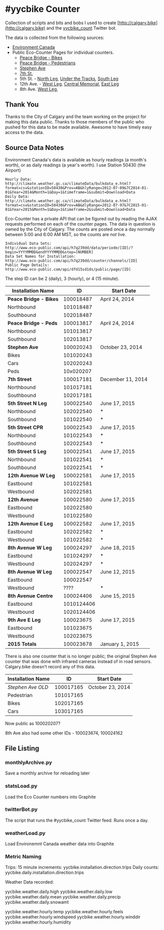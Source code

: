 # #yycbike Counter

Collection of scripts and bits and bobs I used to create [http://calgary.bike](http://calgary.bike) and the [yycbike_count](https://twitter.com/yycbike_count) Twitter bot.

The data is collected from the following sources:

  * [Environment Canada](http://climate.weather.gc.ca)
  * Public Eco-Counter Pages for individual counters.
    * [Peace Bridge - Bikes](http://www.eco-public.com/public2/?id=100018487)
    * [Peace Bridge - Pedestrians](http://eco-public.com/public2/?id=100013817)
    * [Stephen Ave](http://eco-public.com/public2/?id=100020243)
    * [7th St.](http://www.eco-public.com/public2/?id=100017181)
    * 5th St. - [North Leg](http://www.eco-public.com/public2/?id=100022540), [Under the Tracks](http://www.eco-public.com/public2/?id=100022543), [South Leg](http://www.eco-public.com/public2/?id=100022541)
    * 12th Ave. - [West Leg](http://www.eco-public.com/public2/?id=100022581), [Central Memorial](http://www.eco-public.com/public2/?id=100022580), [East Leg](http://www.eco-public.com/public2/?id=100022582)
    * 8th Ave. [West Leg](http://www.eco-public.com/public2/?id=100022547), 

## Thank You

Thanks to the City of Calgary and the team working on the project for making this data public. Thanks to those members of the public who pushed for this data to be made available. Awesome to have timely easy access to the data.

## Source Data Notes

Environment Canada's data is available as hourly readings (a month's worth), or as daily readings (a year's worth). I use Station 50430 (the Airport)

    Hourly Data:
    http://climate.weather.gc.ca/climateData/bulkdata_e.html?format=csv&stationID=50430&Prov=AB&hlyRange=2012-07-09&7C2014-01-01&Year=2014&Month=1&Day=1&timeframe=1&submit=Download+Data
    Daily Data:
    http://climate.weather.gc.ca/climateData/bulkdata_e.html?format=csv&stationID=50430&Prov=AB&dlyRange=2012-07-97&7C2015-01-01&Year=2015&Month=1&Day=1&timeframe=2&submit=Download+Data

Eco-Counter has a private API that can be figured out by reading the AJAX requests performed on each of the counter pages. The data in question is owned by the City of Calgary. The counts are posted once a day normally between 5:00 and 6:00 AM MST, so the counts are *not* live.

    Individual Data Sets:
    http://www.eco-public.com/api/h7q239dd/data/periode/[ID]/?begin=YYYYMMDD&endYYYYMMDD&step=[NUMBER]
    Data Set Names for Installation:
    http://www.eco-public.com/api/h7q239dd/counter/channels/[ID]
    Public Page Details:
    http://www.eco-public.com/api/dfd15sd1ds/public/page/[ID]

The step ID can be 2 (daily), 3 (hourly), or 4 (15 minute).

Installation Name |     ID    | Start Date
------------------|-----------|------------
**Peace Bridge - Bikes**  | 100018487 | April 24, 2014
Northbound        | 101018487 | 
Southbound        | 102018487 | 
**Peace Bridge - Peds** | 100013817 | April 24, 2014
Northbound        | 101013817 | 
Southbound        | 102013817 | 
**Stephen Ave**   | 100020243 | October 23, 2014
Bikes             | 101020243 | 
Cars              | 102020243 |
Peds              | 10x020207 |
**7th Street**    | 100017181 | December 11, 2014
Northbound        | 101017181 | 
Southbound        | 102017181 |
**5th Street N Leg**  | 100022540 | June 17, 2015
Northbound        | 102022540 | *
Southbound        | 101022540 | *
**5th Street CPR** | 100022543 | June 17, 2015
Northbound        | 101022543 | *
Southbound        | 102022543 | *
**5th Street S Leg**  | 100022541 | June 17, 2015
Northbound        | 101022541 | *
Southbound        | 102022541 | *
**12th Avenue W Leg** | 100022581 | June 17, 2015
Eastbound        | 101022581 | 
Westbound        | 102022581 |
**12th Avenue**  | 100022580 | June 17, 2015
Eastbound        | 102022580 | 
Westbound        | 101022580 |
**12th Avenue E Leg** | 100022582 | June 17, 2015
Eastbound        | 102022582 | *
Westbound        | 101022582 | *
**8th Avenue W Leg** | 100024297 | June 18, 2015
Eastbound        | 101024297 | *
Westbound        | 102024297 | *
**8th Avenue W Leg** | 100022547 | June 12, 2015
Eastbound        | 100022547 |
Westbound        | ???? | * 
**8th Avenue Centre** | 100024406 | June 15, 2015
Eastbound        | 1010124406 | 
Westbound        | 1020124406 | 
**9th Ave E Leg** | 100023675 | June 17, 2015
Eastbound        | 101023675 |
Westbound        | 102023675 |
**2015 Totals** | 100023678 | January 1, 2015 

There is also one counter that is no longer public; the original Stephen Ave counter that was done with infrared cameras instead of in road sensors. Calgary.bike doesn't record any of this data.

Installation Name |     ID    | Start Date
------------------|-----------|------------
*Stephen Ave OLD* | 100017165 | October 23, 2014
Pedestrian        | 101017165 |
Bikes             | 102017165 |
Cars              | 103017165 | 

Now public as 100020207?

8th Ave also had some other IDs - 100023674, 100024162

## File Listing

### monthlyArchive.py

Save a monthly archive for reloading later

### statsLoad.py

Load the Eco Counter numbers into Graphite

### twitterBot.py

The script that runs the #yycbike\_count Twitter feed. Runs once a day.

### weatherLoad.py

Load Environemnt Canada weather data into Graphite

### Metric Naming

Trips:
15 minute increments: yycbike.installation.direction.trips
Daily counts: yycbike.daily.installation.direction.trips

Weather Data recorded:

yycbike.weather.daily.high
yycbike.weather.daily.low
yycbike.weather.daily.mean
yycbike.weather.daily.precip
yycbike.weather.daily.snowamt

yycbike.weather.hourly.temp
yycbike.weather.hourly.feels
yycbike.weather.hourly.windspeed
yycbike.weather.hourly.winddir
yycbike.weather.hourly.humidity
